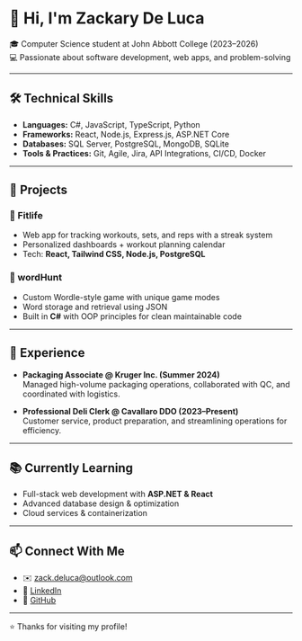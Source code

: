 # 👋 Hi, I'm Zackary De Luca

🎓 Computer Science student at John Abbott College (2023–2026)  
💻 Passionate about software development, web apps, and problem-solving  

---

## 🛠️ Technical Skills
- **Languages:** C#, JavaScript, TypeScript, Python  
- **Frameworks:** React, Node.js, Express.js, ASP.NET Core  
- **Databases:** SQL Server, PostgreSQL, MongoDB, SQLite  
- **Tools & Practices:** Git, Agile, Jira, API Integrations, CI/CD, Docker  

---

## 🚀 Projects
### 🔹 Fitlife
- Web app for tracking workouts, sets, and reps with a streak system  
- Personalized dashboards + workout planning calendar  
- Tech: **React, Tailwind CSS, Node.js, PostgreSQL**  

### 🔹 wordHunt
- Custom Wordle-style game with unique game modes  
- Word storage and retrieval using JSON  
- Built in **C#** with OOP principles for clean maintainable code  

---

## 💼 Experience
- **Packaging Associate @ Kruger Inc. (Summer 2024)**  
  Managed high-volume packaging operations, collaborated with QC, and coordinated with logistics.  

- **Professional Deli Clerk @ Cavallaro DDO (2023–Present)**  
  Customer service, product preparation, and streamlining operations for efficiency.  

---

## 📚 Currently Learning
- Full-stack web development with **ASP.NET & React**  
- Advanced database design & optimization  
- Cloud services & containerization  

---

## 📫 Connect With Me
- ✉️ [zack.deluca@outlook.com](mailto:zack.deluca@outlook.com)  
- 🔗 [LinkedIn](https://linkedin.com/in/zackary-de-luca)  
- 🐙 [GitHub](https://github.com/ZackDeLuca)  

---
⭐ Thanks for visiting my profile!
